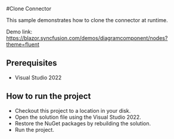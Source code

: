 #Clone Connector

This sample demonstrates how to clone the connector at runtime.

Demo link:
https://blazor.syncfusion.com/demos/diagramcomponent/nodes?theme=fluent


## Prerequisites

* Visual Studio 2022

## How to run the project

* Checkout this project to a location in your disk.
* Open the solution file using the Visual Studio 2022.
* Restore the NuGet packages by rebuilding the solution.
* Run the project.
